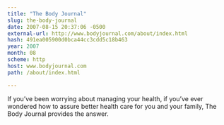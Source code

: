 ```yaml
---
title: "The Body Journal"
slug: the-body-journal
date: 2007-08-15 20:37:06 -0500
external-url: http://www.bodyjournal.com/about/index.html
hash: 491ea005900d0bca44cc3cdd5c18b463
year: 2007
month: 08
scheme: http
host: www.bodyjournal.com
path: /about/index.html

---
```


If you’ve been worrying about managing your health, if you’ve ever wondered how to assure better health care for you and your family, The Body Journal provides the answer.
